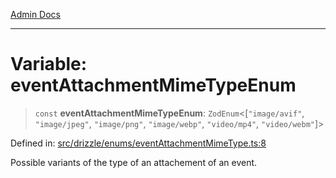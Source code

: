 [Admin Docs](/)

***

# Variable: eventAttachmentMimeTypeEnum

> `const` **eventAttachmentMimeTypeEnum**: `ZodEnum`\<\[`"image/avif"`, `"image/jpeg"`, `"image/png"`, `"image/webp"`, `"video/mp4"`, `"video/webm"`\]\>

Defined in: [src/drizzle/enums/eventAttachmentMimeType.ts:8](https://github.com/NishantSinghhhhh/talawa-api/blob/097322c0353ac6926bd36bdd4ea38c52c0dfde5d/src/drizzle/enums/eventAttachmentMimeType.ts#L8)

Possible variants of the type of an attachement of an event.
